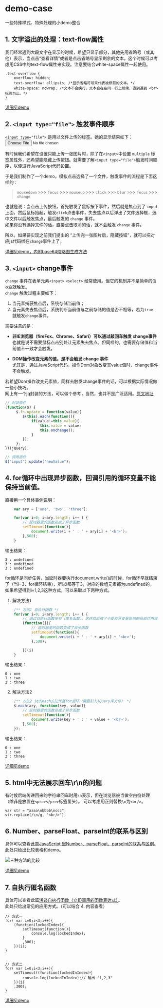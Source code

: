 # demo-case
一些特殊样式、特殊处理的小demo整合
## 1. 文字溢出的处理：text-flow属性

我们经常遇到大段文字在显示的时候，希望只显示部分，其他先用省略号（或其他）表示，当点击“查看详情”或者是点击省略号显示剩余的文本。这个时候可以考虑用CSS中的text-flow属性来实现。注意要结合white-space属性一起使用。
```
.text-overflow {
    overflow: hidden;
    text-overflow: ellipsis; /*显示省略符号来代表被修剪的文本。*/
    white-space: nowrap; /*文本不会换行，文本会在在同一行上继续，直到遇到 <br> 标签为止。*/
}
```

[详细见demo](./code/demo1-text-overflow.html)  


## 2. `<input type="file">` 触发事件顺序
`<input type="file">` 是用以文件上传的标签。她的显示结果如下：  
<input type="file">   

有时候我们希望在设置只能上传一张图片时，除了在`<input>`中设置 `multiple` 标签属性外，还希望能隐藏上传按钮。就需要了解`<input type="file">`触发时间顺序，以便进行JavaScript代码设置。  

于是我们制作了一个demo，模拟点击选择了一个文件，触发事件的流程是下面这样的：  

>`mousedown` >>> `focus` >>> `mouseup` >>> `click` >>> `blur` >>> `focus` >>> `change`

也就是说：当点击上传按钮，首先触发了鼠标按下事件，然后就是焦点到了 `input` 上面，然后鼠标抬起，触发`click`点击事件，失去焦点以后弹出了文件选择框，选中文件以后触发焦点，最后触发的 `change` 事件。  
如果你没有选择文件的话，直接点击取消的话，就不会触发 `change` 事件。  

所以，如果要实现之前我们提出的 “上传完一张图片后，隐藏按钮”，就可以把对应js代码绑在`change`事件上了。  

[详细见demo，内附base64缩略图生成方法](./code/demo2-input-file.html)  

## 3. `<input>` change事件 
`change` 事件在表单元素`<input>` `<select>` 经常使用。但它的机制并不是简单的`值改变`就触发。  
`change` 触发过程主要如下：

1. 当元素捕获焦点后，系统存储当前值；
2. 当元素失去焦点后，系统判断当前值与之前存储的值是否不相等，若为`true` 就触发`change`事件。  

需要注意的是： 

* __非IE浏览器（fireFox、Chrome、Safari）可以通过敲回车触发   change事件__  
也就是说不需要鼠标点击别处让元素失去焦点。但同样的，也需要存储值和当前值不一致才会触发。  

* __DOM操作改变元素的值，是不会触发  change 事件__  
尤其是，通过JavaScript代码，操作Dom对象改变其value值时，change事件不会触发。  

若希望Dom操作改变元素值，同样去触发change事件的话，可以根据实际情况做一些小技巧。  
网上有一个jq封装的方法，可以做个参考，当然，也并不是广泛适用。[原文地址](http://www.zhixing123.cn/jsp/37858.html)

``` javascript
// 封装插件
(function($) {
     $.fn.update = function(value){
        $(this).each(function(){
            if(value!=this.value){
                this.value = value; 
                this.onchange();
            }
        });
     };
})(jQuery);

// 调用插件
$("input").update("newValue");
```  


## 4. for循环中出现异步函数，回调引用的循环变量不能保持当前值。

直接用一个具体事例说明：
```javascript
    var ary = ['one', 'two', 'three'];

    for(var i=0; i<ary.length; i++ ) {
        // 延时器里的函数变成了异步函数
        setTimeout(function(){
            document.write(i + ' : ' + ary[i] + '<br>');
        },500);
    }
```

输出结果：
```
3 : undefined
3 : undefined
3 : undefined
```
for循环是同步任务，当延时器要执行document.write()的时候，for循环早就结束了（当i=3，for循环结束），所以i都等于3，对应的数组元素都为undefined的。
如果希望得到i=1,2,3这种方式，可以采取以下两种方式。

1. 解决方法1
```javascript
    /** 方法1 自执行函数 */
    for(var i=0; i<ary.length; i++ ) {
        // 通过自执行函数传参（匿名函数），这样就形成了不受外界变量影响的局部作用域
        (function(i){
            // 延时器里的函数变成了异步函数
            setTimeout(function(){
                document.write(i + ' : ' + ary[i] + '<br>');
            },500);

        })(i)
    }
```

输出结果：
```
0 : one
1 : two
2 : three
```

2. 解决方法2
```javascript
    /** 方法2 jq的each方法代替for循环（需要引入jQuery库文件） */
    $.each(ary, function(key, value){
        // 延时器里的函数变成了异步函数
        setTimeout(function(){
            document.write(key + ' : ' + value + '<br>');
        },500);
    });
```

输出结果：
```
0 : one
1 : two
2 : three
```

[详细见demo](./code/demo3-for-asych.html)  


## 5. html中无法展示回车\r\n的问题
有时候后端传递回来的字符串回车时用`\n`表示，但在浏览器被当做空白符处理（除非是放置在`<pre></pre>`标签里头）。
可以考虑用正则替换`\n`为`<br/>`。
```
var str = "aaaa\nbbbb\nccc";
str.replace(/\n/g, "<br/>");
```


## 6. Number、parseFloat、parseInt的联系与区别
具体可以查看此篇[JavaScript 里Number、parseFloat、parseInt的联系与区别](https://www.jianshu.com/p/55a54abdaef8)。
此处只给出比较表格和demo。  

![三种方法的比较](../image/Number-parseInt.png)

[详细见demo](./code/demo6-toNumber.html) 

## 7. 自执行匿名函数
具体可以查看此篇[浅谈自执行函数（立即调用的函数表达式）](https://www.jianshu.com/p/c64bfbcd34c3)。  
此处只给出常见的应用方式。（可以结合 4. 内容查看）
```
// 方式一
for( var i=0;i<3;i++){
    (function(lockedIndex){
        setTimeout(function(){
            console.log(lockedIndex);
        }
        ,300);
    })(i);
}


// 方式二
for( var i=0;i<3;i++){
    setTimeout((function(lockedInIndex){
        console.log(lockedInIndex);// 输出 "1,2,3"
    })(i)
    ,300);
}

```
[详细见demo](./code/demo7.html) 